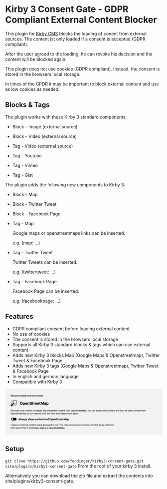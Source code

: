 # Kirby 3 Consent Gate - GDPR Compliant External Content Blocker

This plugin for [Kirby CMS](https://getkirby.com) blocks the loading of conent from external sources. The content ist only loaded if a consent is accepted (GDPR compliant).

After the user agreed to the loading, he can revoke his decision and the content will be blocked again.

This plugin does not use cookies (GDPR compliant). Instead, the consent is stored in the browsers local storage.

In times of the GPDR it may be important to block external content and use as low cookies as needed.


## Blocks & Tags

The plugin works with these Kirby 3 standard components:

- Block - Image (external source)

- Block - Video (external source)

- Tag - Video (external source)

- Tag - Youtube

- Tag - Vimeo

- Tag - Gist

The plugin adds the following new components to Kirby 3:

- Block - Map

- Block - Twitter Tweet

- Block - Facebook Page

- Tag - Map

  Google maps or openstreetmaps links can be inserted.

  e.g. (map: ...)

- Tag - Twitter Tweet

  Twitter Tweets can be inserted.

  e.g. (twittertweet: ...)

- Tag - Facebook Page

  Facebook Page can be inserted.

  e.g. (facebookpage: ...)


## Features

- GDPR compliant consent before loading external content
- No use of cookies
- The consent is stored in the browsers local storage
- Supports all Kirby 3 standard blocks & tags which can use external content
- Adds new Kirby 3 blocks Map (Google Maps & Openstreetmap), Twitter Tweet & Facebook Page
- Adds new Kirby 3 tags (Google Maps & Openstreetmap), Twitter Tweet & Facebook Page
- In english and german language
- Compatible with Kirby 3

![Kirby 3 Consent Gate Plugin Screenshot](https://github.com/fendinger/kirby3-consent-gate/raw/main/kirby3-consent-gate.png)


## Setup

``git clone https://github.com/fendinger/kirby3-consent-gate.git site/plugins/kirby3-consent-gate``
From the root of your kirby 3 install.

Alternatively you can download the zip file and extract the contents into site/plugins/kirby3-consent-gate.

